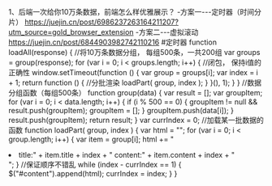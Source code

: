 1、后端一次给你10万条数据，前端怎么样优雅展示？
  -方案一---定时器（时间分片） https://juejin.cn/post/6986237263164211207?utm_source=gold_browser_extension
  -方案二---虚拟滚动  https://juejin.cn/post/6844903982742110216
  #定时器
  function loadAll(response) { 
      //将10万条数据分组， 每组500条，一共200组
      var groups = group(response);
      for (var i = 0; i < groups.length; i++) {
          //闭包， 保持i值的正确性
          window.setTimeout(function () {
              var group = groups[i];
              var index = i + 1;
              return function () {
                  //分批渲染
                  loadPart( group, index );
              }
          }(), 1);
      }
  }
  //数据分组函数（每组500条）
  function group(data) {
      var result = [];
      var groupItem;
      for (var i = 0; i < data.length; i++) {
          if (i % 500 == 0) {
              groupItem != null && result.push(groupItem);
              groupItem = [];
          }
          groupItem.push(data[i]);
      }
      result.push(groupItem);
      return result;
  }
  var currIndex = 0;
  //加载某一批数据的函数
  function loadPart( group, index ) {
      var html = "";
      for (var i = 0; i < group.length; i++) {
          var item = group[i];
          html += "<li>title:" + item.title + index + " content:" + item.content + index + "</li>";
      }
      //保证顺序不错乱
      while (index - currIndex == 1) {
          $("#content").append(html);
          currIndex = index;
      }
  }



